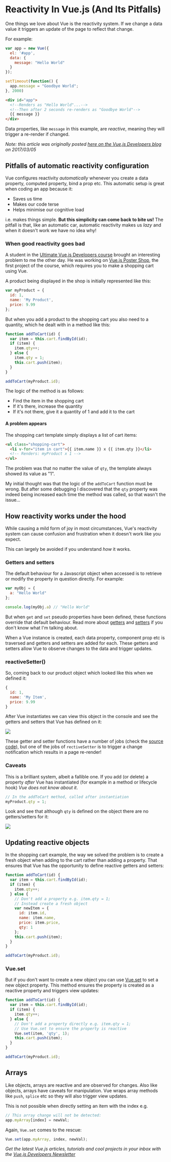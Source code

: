 # Reactivity In Vue.js (And Its Pitfalls)

One things we love about Vue is the reactivity system. If we change a data value it triggers an update of the page to reflect that change.

For example:

```js
var app = new Vue({
  el: '#app',
  data: {
    message: "Hello World"
  }
});

setTimeout(function() {
  app.message = "Goodbye World";
}, 2000)
```

```html
<div id="app">
  <!--Renders as "Hello World"...-->
  <!--Then after 2 seconds re-renders as "Goodbye World"-->
  {{ message }}
</div>
```

Data properties, like `message` in this example, are *reactive*, meaning they will trigger a re-render if changed. 

*Note: this article was originally posted [here on the Vue.js Developers blog](	http://vuejsdevelopers.com/2017/03/05/vue-js-reactivity?jsdojo_id=cjs_riv) on 2017/03/05*

## Pitfalls of automatic reactivity configuration

Vue configures reactivity *automatically* whenever you create a data property, computed property, bind a prop etc. This automatic setup is great when coding an app because it:

<!--more-->

- Saves us time
- Makes our code terse 
- Helps minimise our cognitive load

i.e. makes things simple. **But this simplicity can come back to bite us!** The pitfall is that, like an automatic car, automatic reactivity makes us *lazy* and when it doesn't work we have no idea why!

### When good reactivity goes bad

A student in the [Ultimate Vue.js Developers course](https://www.udemy.com/vuejs-2-essentials/?couponCode=VUEJS-BLOG) brought an interesting problem to me the other day. He was working on [Vue.js Poster Shop](http://vuejs-poster-shop.vuejsdevelopers.com/), the first project of the course, which requires you to make a shopping cart using Vue.

A product being displayed in the shop is initially represented like this:

```js
var myProduct = {
  id: 1,
  name: 'My Product',
  price: 9.99
};
```

But when you add a product to the shopping cart you also need to a quantity, which he dealt with in a method like this:

```js
function addToCart(id) {
  var item = this.cart.findById(id);
  if (item) {
    item.qty++;
  } else { 
    item.qty = 1;
    this.cart.push(item);
  }
}

addToCart(myProduct.id);
```

The logic of the method is as follows:

- Find the item in the shopping cart
- If it's there, increase the quantity
- If it's not there, give it a quantity of 1 and add it to the cart

#### A problem appears

The shopping cart template simply displays a list of cart items:

```html
<ul class="shopping-cart">
  <li v-for="item in cart">{{ item.name }} x {{ item.qty }}</li>
  <!-- Renders: myProduct x 1 -->
</ul>
```

The problem was that no matter the value of `qty`, the template always showed its value as "1".

My initial thought was that the logic of the `addToCart` function must be wrong. But after some debugging I discovered that the `qty` property was indeed being increased each time the method was called, so that wasn't the issue...

## How reactivity works under the hood

While causing a mild form of joy in most circumstances, Vue's reactivity system can cause confusion and frustration when it doesn't work like you expect.

This can largely be avoided if you understand *how* it works.

### Getters and setters

The default behaviour for a Javascript object when accessed is to retrieve or modify the property in question directly. For example:

```js
var myObj = {
  a: "Hello World"
};

console.log(myObj.a) // "Hello World"
```

But when `get` and `set` pseudo properties have been defined, these functions override that default behaviour. Read more about [getters](https://developer.mozilla.org/en-US/docs/Web/JavaScript/Reference/Functions/get) and [setters](https://developer.mozilla.org/en-US/docs/Web/JavaScript/Reference/Functions/set) if you don't know what I'm talking about.

When a Vue instance is created, each data property, component prop etc is traversed and getters and setters are added for each. These getters and setters allow Vue to observe changes to the data and trigger updates.

### reactiveSetter()

So, coming back to our product object which looked like this when we defined it:

```js
{
  id: 1,
  name: 'My Item',
  price: 9.99
}
```

After Vue instantiates we can view this object in the console and see the getters and setters that Vue has defined on it:

![](/images/posts/reactivity_1.png)

These getter and setter functions have a number of jobs (check the [source code](https://github.com/vuejs/vue)), but one of the jobs of `rectiveSetter` is to trigger a change notification which results in a page re-render!

### Caveats

This is a brilliant system, albeit a fallible one. If you add (or delete) a property *after* Vue has instantiated (for example in a method or lifecycle hook) *Vue does not know about it*.

```js
// In the addToCart method, called after instantiation
myProduct.qty = 1;
```

Look and see that although `qty` is defined on the object there are no getters/setters for it:

![](/images/posts/reactivity_2.png)

## Updating reactive objects

In the shopping cart example, the way we solved the problem is to create a fresh object when adding to the cart rather than adding a property. That ensures that Vue has the opportunity to define reactive getters and setters:

```js
function addToCart(id) {
  var item = this.cart.findById(id);
  if (item) {
    item.qty++;
  } else { 
    // Don't add a property e.g. item.qty = 1;
    // Instead create a fresh object
    var newItem = {
      id: item.id,
      name: item.name,
      price: item.price,
      qty: 1
    };
    this.cart.push(item);
  }
}

addToCart(myProduct.id);
```

### Vue.set

But if you don't want to create a new object you can use [Vue.set](https://vuejs.org/v2/api/#Vue-set) to set a new object property. This method ensures the property is created as a reactive property and triggers view updates:

```js
function addToCart(id) {
  var item = this.cart.findById(id);
  if (item) {
    item.qty++;
  } else { 
    // Don't add a property directly e.g. item.qty = 1;
    // Use Vue.set to ensure the property is reactive
    Vue.set(item, 'qty', 1);
    this.cart.push(item);
  }
}

addToCart(myProduct.id);
```

## Arrays

Like objects, arrays are reactive and are observed for changes. Also like objects, arrays have caveats for manipulation. Vue wraps array methods like `push`, `splice` etc so they will also trigger view updates.

This is not possible when directly setting an item with the index e.g.

```js
// This array change will not be detected:
app.myArray[index] = newVal;
```

Again, `Vue.set` comes to the rescue:

```js
Vue.set(app.myArray, index, newVal);
```

*Get the latest Vue.js articles, tutorials and cool projects in your inbox with the [Vue.js Developers Newsletter](http://vuejsdevelopers.com/newsletter/?jsdojo_id=cjs_riv)*
